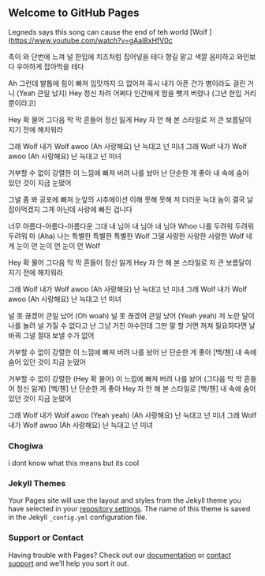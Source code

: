 ## Welcome to GitHub Pages

Legneds says this song can cause the end of teh world [Wolf ](https://www.youtube.com/watch?v=gAal8xHfV0c 

 촉이 와 단번에 느껴
널 한입에 치즈처럼 집어넣을 테다
향길 맡고 색깔 음미하고
와인보다 우아하게 잡아먹을 테다

Ah 그런데 발톱에 힘이 빠져
입맛까지 으 없어져
혹시 내가 아픈 건가 병이라도 걸린 거니
(Yeah 큰일 났지) Hey 정신 차려
어쩌다 인간에게 맘을 뺏겨 버렸나
(그년 한입 거리뿐이라고)

Hey 확 물어
그다음 막 막 흔들어 정신 잃게
Hey 자 안 해 본 스타일로
저 큰 보름달이 지기 전에 해치워라

그래 Wolf 내가 Wolf awoo
(Ah 사랑해요) 난 늑대고 넌 미녀
그래 Wolf 내가 Wolf awoo
(Ah 사랑해요) 난 늑대고 넌 미녀

거부할 수 없이 강렬한
이 느낌에 빠져 버려 나를 놨어
난 단순한 게 좋아
내 속에 숨어 있던 것이 지금 눈떴어

그녈 좀 봐 공포에 빠져
눈앞의 시추에이션 이해 못해 못해
저 더러운 늑대 놈이 결국 날 잡아먹겠지
그게 아닌데 사랑에 빠진 겁니다

너무 아름다-아름다-아름다운
그대 내 님아 내 님아 내 님아 Whoo
나를 두려워 두려워 두려워 마 (Aha)
나는 특별한 특별한 특별한 Wolf
그댈 사랑한 사랑한 사랑한 Wolf
네게 눈이 먼 눈이 먼 눈이 먼 Wolf

Hey 확 물어
그다음 막 막 흔들어 정신 잃게
Hey 자 안 해 본 스타일로
저 큰 보름달이 지기 전에 해치워라

그래 Wolf 내가 Wolf awoo
(Ah 사랑해요) 난 늑대고 넌 미녀
그래 Wolf 내가 Wolf awoo
(Ah 사랑해요) 난 늑대고 넌 미녀

널 못 끊겠어 큰일 났어 (Oh woah)
널 못 끊겠어 큰일 났어 (Yeah yeah)
저 노란 달이 나를 놀려
널 가질 수 없다고
난 그냥 거친 야수인데
그딴 말 할 거면 꺼져
필요하다면 날 바꿔
그녈 절대 보낼 수가 없어

거부할 수 없이 강렬한
이 느낌에 빠져 버려 나를 놨어
난 단순한 게 좋아
[백/첸] 내 속에 숨어 있던 것이 지금 눈떴어

거부할 수 없이 강렬한
(Hey 확 물어)
이 느낌에 빠져 버려 나를 놨어
(그다음 막 막 흔들어 정신 잃게)
[백/첸] 난 단순한 게 좋아
Hey 자 안 해 본 스타일로
[백/첸] 내 속에 숨어 있던 것이 지금 눈떴어

그래 Wolf 내가 Wolf awoo (Yeah yeah)
(Ah 사랑해요) 난 늑대고 넌 미녀
그래 Wolf 내가 Wolf awoo
(Ah 사랑해요) 난 늑대고 넌 미녀

### Chogiwa

i dont know what this means but its cool

### Jekyll Themes

Your Pages site will use the layout and styles from the Jekyll theme you have selected in your [repository settings](https://github.com/yixing10/yixing.github.io/settings). The name of this theme is saved in the Jekyll `_config.yml` configuration file.

### Support or Contact

Having trouble with Pages? Check out our [documentation](https://help.github.com/categories/github-pages-basics/) or [contact support](https://github.com/contact) and we’ll help you sort it out.
